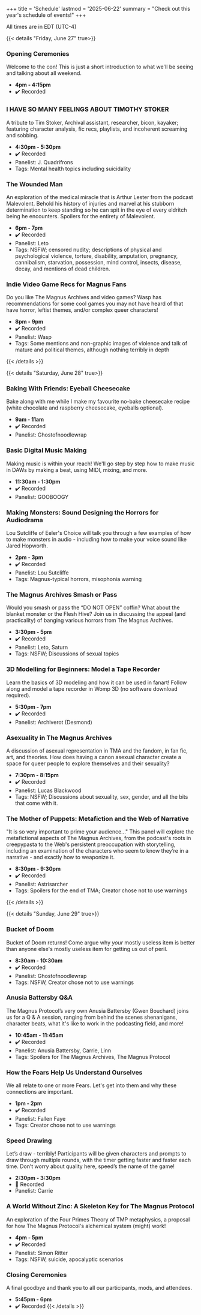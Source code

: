 +++
title = 'Schedule'
lastmod = '2025-06-22'
summary = "Check out this year's schedule of events!"
+++

All times are in EDT (UTC-4)

{{< details "Friday, June 27" true>}}

### Opening Ceremonies
Welcome to the con! This is just a short introduction to what we'll be seeing and talking about all weekend.
* **4pm - 4:15pm**
* ✔️ Recorded

### I HAVE SO MANY FEELINGS ABOUT TIMOTHY STOKER
A tribute to Tim Stoker, Archival assistant, researcher, bicon, kayaker; featuring character analysis, fic recs, playlists, and incoherent screaming and sobbing.
* **4:30pm - 5:30pm**
* ✔️ Recorded
* Panelist: J. Quadrifrons
* Tags: Mental health topics including suicidality

### The Wounded Man
An exploration of the medical miracle that is Arthur Lester from the podcast Malevolent. Behold his history of injuries and marvel at his stubborn determination to keep standing so he can spit in the eye of every eldritch being he encounters. Spoilers for the entirety of Malevolent.
* **6pm - 7pm**
* ✔️ Recorded
* Panelist: Leto
* Tags: NSFW; censored nudity; descriptions of physical and psychological violence, torture, disability, amputation, pregnancy, cannibalism, starvation, possession, mind control, insects, disease, decay, and mentions of dead children.

### Indie Video Game Recs for Magnus Fans
Do you like The Magnus Archives and video games? Wasp has recommendations for some cool games you may not have heard of that have horror, leftist themes, and/or complex queer characters! 
* **8pm - 9pm**
* ✔️ Recorded
* Panelist: Wasp
* Tags: Some mentions and non-graphic images of violence and talk of mature and political themes, although nothing terribly in depth 

{{< /details >}}

{{< details "Saturday, June 28" true>}}

### Baking With Friends: Eyeball Cheesecake
Bake along with me while I make my favourite no-bake cheesecake recipe (white chocolate and raspberry cheesecake, eyeballs optional).
* **9am - 11am**
* ✔️ Recorded
* Panelist: Ghostofnoodlewrap

### Basic Digital Music Making
Making music is within your reach! We'll go step by step how to make music in DAWs by making a beat, using MIDI, mixing, and more. 
* **11:30am - 1:30pm**
* ✔️ Recorded
* Panelist: GOOBOOGY

### Making Monsters: Sound Designing the Horrors for Audiodrama
Lou Sutcliffe of Eeler's Choice will talk you through a few examples of how to make monsters in audio - including how to make your voice sound like Jared Hopworth.
* **2pm - 3pm**
* ✔️ Recorded
* Panelist: Lou Sutcliffe
* Tags: Magnus-typical horrors, misophonia warning

### The Magnus Archives Smash or Pass
Would you smash or pass the “DO NOT OPEN” coffin? What about the blanket monster or the Flesh Hive? Join us in discussing the appeal (and practicality) of banging various horrors from The Magnus Archives.
* **3:30pm - 5pm**
* ✔️ Recorded
* Panelist: Leto, Saturn
* Tags: NSFW; Discussions of sexual topics

### 3D Modelling for Beginners: Model a Tape Recorder
Learn the basics of 3D modeling and how it can be used in fanart! Follow along and model a tape recorder in Womp 3D (no software download required).
* **5:30pm - 7pm**
* ✔️ Recorded
* Panelist: Archiverot (Desmond)

### Asexuality in The Magnus Archives
A discussion of asexual representation in TMA and the fandom, in fan fic, art, and theories. How does having a canon asexual character create a space for queer people to explore themselves and their sexuality?
* **7:30pm - 8:15pm**
* ✔️ Recorded
* Panelist: Lucas Blackwood
* Tags: NSFW; Discussions about sexuality, sex, gender, and all the bits that come with it.

### The Mother of Puppets: Metafiction and the Web of Narrative
"It is so very important to prime your audience..." This panel will explore the metafictional aspects of The Magnus Archives, from the podcast's roots in creepypasta to the Web's persistent preoccupation with storytelling, including an examination of the characters who seem to know they’re in a narrative - and exactly how to weaponize it. 
* **8:30pm - 9:30pm**
* ✔️ Recorded
* Panelist: Astrisarcher
* Tags: Spoilers for the end of TMA; Creator chose not to use warnings

{{< /details >}}

{{< details "Sunday, June 29" true>}}

### Bucket of Doom
Bucket of Doom returns! Come argue why *your* mostly useless item is better than anyone else's mostly useless item for getting us out of peril.
* **8:30am - 10:30am**
* ✔️ Recorded
* Panelist: Ghostofnoodlewrap
* Tags: NSFW, Creator chose not to use warnings

### Anusia Battersby Q&A
The Magnus Protocol’s very own Anusia Battersby (Gwen Bouchard) joins us for a Q & A session, ranging from behind the scenes shenanigans, character beats, what it's like to work in the podcasting field, and more!
* **10:45am - 11:45am**
* ✔️ Recorded
* Panelist: Anusia Battersby, Carrie, Linn
* Tags: Spoilers for The Magnus Archives, The Magnus Protocol

### How the Fears Help Us Understand Ourselves
We all relate to one or more Fears. Let's get into them and why these connections are important. 
* **1pm - 2pm**
* ✔️ Recorded
* Panelist: Fallen Faye
* Tags: Creator chose not to use warnings

### Speed Drawing
Let’s draw - terribly! Participants will be given characters and prompts to draw through multiple rounds, with the timer getting faster and faster each time. Don’t worry about quality here, speed’s the name of the game!
* **2:30pm - 3:30pm**
* 🚫 Recorded
* Panelist: Carrie

### A World Without Zinc: A Skeleton Key for The Magnus Protocol
An exploration of the Four Primes Theory of TMP metaphysics, a proposal for how The Magnus Protocol's alchemical system (might) work!
* **4pm - 5pm**
* ✔️ Recorded
* Panelist: Simon Ritter
* Tags: NSFW, suicide, apocalyptic scenarios

### Closing Ceremonies
A final goodbye and thank you to all our participants, mods, and attendees.
* **5:45pm - 6pm**
* ✔️ Recorded
{{< /details >}}
